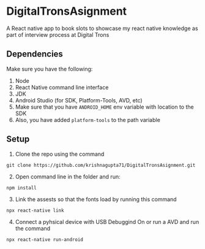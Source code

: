 # DigitalTronsAsignment
A React native app to book slots to showcase my react native knowledge as part of interview process at Digital Trons

## Dependencies
Make sure you have the following:
1. Node
2. React Native command line interface
3. JDK
4. Android Studio (for SDK, Platform-Tools, AVD, etc)
5. Make sure that you have ```ANDROID_HOME``` env variable with location to the SDK
5. Also, you have added ```platform-tools``` to the path variable

## Setup
1. Clone the repo using the command

```git clone https://github.com/krishnagupta71/DigitalTronsAsignment.git```

2. Open command line in the folder and run:

```npm install```

3. Link the assests so that the fonts load by running this command

```npx react-native link```

4. Connect a pyhsical device with USB Debuggind On or run a AVD and run the command

```npx react-native run-android```

